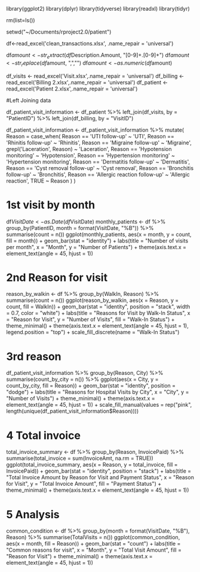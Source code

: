 library(ggplot2)
library(dplyr)
library(tidyverse)
library(readxl)
library(tidyr)

rm(list=ls())

setwd("~/Documents/rproject2.0/patient")

df<-read_excel('clean_transactions.xlsx', .name_repair = 'universal')

df$amount <- str_extract(df$Description.Amount, "[0-9]+.[0-9]+")
df$amount <- str_replace(df$amount, ",","")
df$amount <- as.numeric(df$amount)


df_visits  <- read_excel('Visit.xlsx',.name_repair = 'universal')
df_billing  <- read_excel('Billing 2.xlsx',.name_repair = 'universal')
df_patient  <- read_excel('Patient 2.xlsx',.name_repair = 'universal')

#Left Joining data

df_patient_visit_information <- df_patient %>%
  left_join(df_visits, by = "PatientID") %>%
  left_join(df_billing, by = "VisitID")

df_patient_visit_information <- df_patient_visit_information %>%
  mutate(
    Reason = case_when(
      Reason == 'UTI follow-up' ~ 'UTI',
      Reason == 'Rhinitis follow-up' ~ 'Rhinitis',
      Reason == 'Migraine follow-up' ~ 'Migraine',
      grepl('Laceration', Reason) ~ 'Laceration',
      Reason == 'Hypotension monitoring' ~ 'Hypotension',
      Reason == 'Hypertension monitoring' ~ 'Hypertension monitoring',
      Reason == 'Dermatitis follow-up' ~ 'Dermatitis',
      Reason == 'Cyst removal follow-up' ~ 'Cyst removal',
      Reason == 'Bronchitis follow-up' ~ 'Bronchitis',
      Reason == 'Allergic reaction follow-up' ~ 'Allergic reaction',
      TRUE ~ Reason
    )
  )
# 1st visit by month
df$VisitDate <- as.Date(df$VisitDate)
monthly_patients <- df %>%
  group_by(PatientID, month = format(VisitDate, "%B")) %>%
  summarise(count = n())
ggplot(monthly_patients, aes(x = month, y = count, fill = month)) +
  geom_bar(stat = "identity") +
  labs(title = "Number of visits per month", x = "Month", y = "Number of Patients") +
  theme(axis.text.x = element_text(angle = 45, hjust = 1))

# 2nd Reason for visit 
reason_by_walkin <- df %>%
  group_by(WalkIn, Reason) %>%
  summarise(count = n())
ggplot(reason_by_walkin, aes(x = Reason, y = count, fill = WalkIn)) +
  geom_bar(stat = "identity", position = "stack", width = 0.7, color = "white") +
  labs(title = "Reasons for Visit by Walk-In Status",
       x = "Reason for Visit",
       y = "Number of Visits",
       fill = "Walk-In Status") +
  theme_minimal() +
  theme(axis.text.x = element_text(angle = 45, hjust = 1),
        legend.position = "top") +
  scale_fill_discrete(name = "Walk-In Status")
  
# 3rd reason 
df_patient_visit_information %>%
  group_by(Reason, City) %>%
  summarise(count_by_city = n()) %>%
  ggplot(aes(x = City, y = count_by_city, fill = Reason)) +
  geom_bar(stat = "identity", position = "dodge") +
  labs(title = "Reasons for Hospital Visits by City",
       x = "City",
       y = "Number of Visits") +
  theme_minimal() +
  theme(axis.text.x = element_text(angle = 45, hjust = 1)) +
  scale_fill_manual(values = rep("pink", length(unique(df_patient_visit_information$Reason))))
  
# 4 Total invoice
total_invoice_summary <- df %>%
  group_by(Reason, InvoicePaid) %>%
  summarise(total_invoice = sum(InvoiceAmt, na.rm = TRUE))
ggplot(total_invoice_summary, aes(x = Reason, y = total_invoice, fill = InvoicePaid)) +
  geom_bar(stat = "identity", position = "stack") +
  labs(title = "Total Invoice Amount by Reason for Visit and Payment Status",
       x = "Reason for Visit",
       y = "Total Invoice Amount",
       fill = "Payment Status") +
  theme_minimal() +
  theme(axis.text.x = element_text(angle = 45, hjust = 1))

# 5  Analysis 
common_condition <- df %>%
  group_by(month = format(VisitDate, "%B"), Reason) %>%
  summarise(TotalVisits = n())
ggplot(common_condition, aes(x = month, fill = Reason)) +
  geom_bar(stat = "count") +
  labs(title = "Common reasons for visit",
       x = "Month",
       y = "Total Visit Amount",
       fill = "Reason for Visit") +
  theme_minimal() +
  theme(axis.text.x = element_text(angle = 45, hjust = 1))

